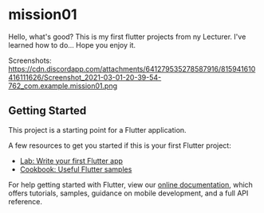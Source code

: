 # mission01

Hello, what's good? This is my first flutter projects from ny Lecturer.
I've learned how to do... Hope you enjoy it.

Screenshots: https://cdn.discordapp.com/attachments/641279535278587916/815941610416111626/Screenshot_2021-03-01-20-39-54-762_com.example.mission01.png
## Getting Started

This project is a starting point for a Flutter application.

A few resources to get you started if this is your first Flutter project:

- [Lab: Write your first Flutter app](https://flutter.dev/docs/get-started/codelab)
- [Cookbook: Useful Flutter samples](https://flutter.dev/docs/cookbook)

For help getting started with Flutter, view our
[online documentation](https://flutter.dev/docs), which offers tutorials,
samples, guidance on mobile development, and a full API reference.
